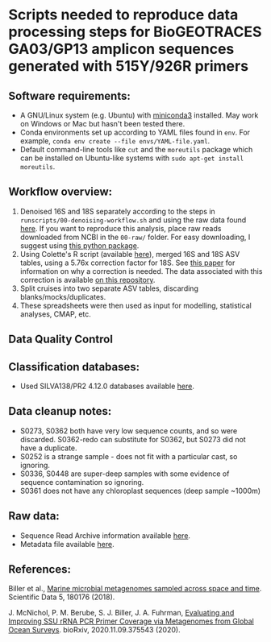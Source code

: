 # Scripts needed to reproduce data processing steps for BioGEOTRACES GA03/GP13 amplicon sequences generated with 515Y/926R primers

## Software requirements:

- A GNU/Linux system (e.g. Ubuntu) with [miniconda3](https://docs.conda.io/en/latest/miniconda.html#linux-installers) installed. May work on Windows or Mac but hasn't been tested there.
- Conda environments set up according to YAML files found in `env`. For example, `conda env create --file envs/YAML-file.yaml`.
- Default command-line tools like `cut` and the `moreutils` package which can be installed on Ubuntu-like systems with `sudo apt-get install moreutils`.

## **Workflow overview:**

1. Denoised 16S and 18S separately according to the steps in `runscripts/00-denoising-workflow.sh` and using the raw data found [here](ihttps://www.ncbi.nlm.nih.gov/bioproject/PRJNA659851). If you want to reproduce this analysis, place raw reads downloaded from NCBI in the `00-raw/` folder. For easy downloading, I suggest using [this python package](https://github.com/wwood/kingfisher-download).
2. Using Colette's R script (available [here](https://github.com/fletchec99/normalizing_16S_18S_tags)), merged 16S and 18S ASV tables, using a 5.76x correction factor for 18S. See [this paper](https://www.biorxiv.org/content/10.1101/866731v1.abstract) for information on why a correction is needed. The data associated with this correction is available [on this repository](https://github.com/jcmcnch/18S_sequencing_bias_determination_GA03_GP13).
3. Split cruises into two separate ASV tables, discarding blanks/mocks/duplicates.
4. These spreadsheets were then used as input for modelling, statistical analyses, CMAP, etc.

## Data Quality Control

## Classification databases:

- Used SILVA138/PR2 4.12.0 databases available [here](https://osf.io/z8arq/).

## Data cleanup notes:

- S0273, S0362 both have very low sequence counts, and so were discarded. S0362-redo can substitute for S0362, but S0273 did not have a duplicate.
- S0252 is a strange sample - does not fit with a particular cast, so ignoring.
- S0336, S0448 are super-deep samples with some evidence of sequence contamination so ignoring.
- S0361 does not have any chloroplast sequences (deep sample ~1000m)

## Raw data:

- Sequence Read Archive information available [here](https://www.ncbi.nlm.nih.gov/bioproject/PRJNA659851).
- Metadata file available [here](SRA-metadata/metadata-7716900-processed-ok.tsv).

## References:

Biller et al., [Marine microbial metagenomes sampled across space and time](https://www.nature.com/articles/sdata2018176). Scientific Data 5, 180176 (2018).

J. McNichol, P. M. Berube, S. J. Biller, J. A. Fuhrman, [Evaluating and Improving SSU rRNA PCR Primer Coverage via Metagenomes from Global Ocean Surveys](https://www.biorxiv.org/content/10.1101/2020.11.09.375543v1). bioRxiv, 2020.11.09.375543 (2020).
